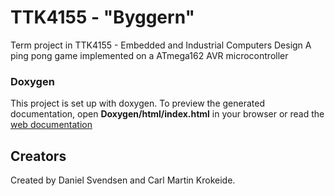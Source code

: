 # TTK4155 - "Byggern"
Term project in TTK4155 - Embedded and Industrial Computers Design
A ping pong game implemented on a ATmega162 AVR microcontroller
### Doxygen
This project is set up with doxygen. To preview the generated documentation, open **Doxygen/html/index.html** in your browser or read the [web documentation](http://folk.ntnu.no/danieasv/ttk4155/html/files.html)


## Creators
Created by Daniel Svendsen and Carl Martin Krokeide. 
